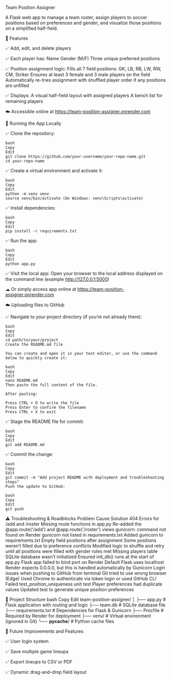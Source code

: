 Team Position Assigner

  A Flask web app to manage a team roster, assign players to soccer positions based on preferences and gender, and visualize those positions on a simplified half-field.

🔧 Features

  ✅ Add, edit, and delete players
  
  ✅ Each player has:
    Name
    Gender (M/F)
    Three unique preferred positions
    
  ✅ Position assignment logic:
    Fills all 7 field positions: GK, LB, RB, LW, RW, CM, Striker
    Ensures at least 3 female and 3 male players on the field
    Automatically re-tries assignment with shuffled player order if any positions are unfilled
    
  ✅ Displays:
    A visual half-field layout with assigned players
    A bench list for remaining players

  ☁️ Accessible online at https://team-position-assigner.onrender.com

🧪 Running the App Locally

  ✅ Clone the repository:
  
    bash
    Copy
    Edit
    git clone https://github.com/your-username/your-repo-name.git
    cd your-repo-name
    
  ✅ Create a virtual environment and activate it:
  
    bash
    Copy
    Edit
    python -m venv venv
    source venv/bin/activate (On Windows: venv\Scripts\activate)
    
  ✅ Install dependencies:
  
    bash
    Copy
    Edit
    pip install -r requirements.txt
    
  ✅ Run the app:
  
    bash
    Copy
    Edit
    python app.py
    
  ✅ Visit the local app:
    Open your browser to the local address displayed on the command line (example http://127.0.0.1:5000)

  ☁ Or simply access app online at https://team-position-assigner.onrender.com

☁️ Uploading files to GitHub

  ✅ Navigate to your project directory (if you’re not already there):
  
    bash
    Copy
    Edit
    cd path/to/your/project
    Create the README.md file

    You can create and open it in your text editor, or use the command below to quickly create it:

    bash
    Copy
    Edit
    nano README.md
    Then paste the full content of the file.
    
    After pasting:

    Press CTRL + O to write the file
    Press Enter to confirm the filename
    Press CTRL + X to exit

✅ Stage the README file for commit:

    bash
    Copy
    Edit
    git add README.md

✅ Commit the change:

    bash
    Copy
    Edit
    git commit -m "Add project README with deployment and troubleshooting steps"
    Push the update to GitHub:

    bash
    Copy
    Edit
    git push

⚠️ Troubleshooting & Roadblocks
            Problem	                                            Cause	                                                          Solution
404 Errors for /add and /roster	                    Missing route functions in app.py	                              Re-added the @app.route('/add') and @app.route('/roster') views
gunicorn: command not found on Render	              gunicorn not listed in requirements.txt	                        Added gunicorn to requirements.txt
Empty field positions after assignment	            Some positions weren’t filled due to preference conflicts	      Modified logic to shuffle and retry until all positions were filled with gender rules met
Missing players table	                              SQLite database wasn’t initialized	                            Ensured init_db() runs at the start of app.py
Flask app failed to bind port on Render	            Default Flask uses localhost	                                  Render expects 0.0.0.0, but this is handled automatically by Gunicorn
Login issues when pushing to GitHub from terminal	  Git tried to use wrong browser (Edge)	                          Used Chrome to authenticate via token login or used GitHub CLI
Failed test_position_uniqueness unit test	          Player preferences had duplicate values	                        Updated test to generate unique position preferences

📁 Project Structure
bash
Copy
Edit
team-position-assigner/
│
├── app.py              # Flask application with routing and logic
├── team.db             # SQLite database file
├── requirements.txt    # Dependencies for Flask & Gunicorn
├── Procfile            # Required by Render for deployment
├── venv/               # Virtual environment (ignored in Git)
└── __pycache__/        # Python cache files

🔧 Future Improvements and Features

  ✅ User login system

  ✅ Save multiple game lineups

  ✅ Export lineups to CSV or PDF

  ✅ Dynamic drag-and-drop field layout

